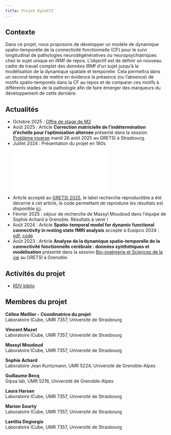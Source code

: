 ```yaml
---
title: Projet DynaSTI  
---
```

## Contexte 
Dans ce projet, nous proposons de développer un modèle de dynamique spatio-temporelle de la
connectivité fonctionnelle (CF) pour le suivi longitudinal de pathologies neurodégénératives ou neuropsychiatriques chez le sujet unique
en IRMf de repos. L’objectif est de définir un nouveau cadre de travail complet des données IRMf d’un sujet
jusqu’à la modélisation de la dynamique spatiale et temporelle. Cela permettra dans un second temps de
mettre en évidence la présence (ou l’absence) de motifs spatio-temporels dans la CF au repos et de
comparer ces motifs à différents stades de la pathologie afin de faire émerger des marqueurs du
développement de cette dernière.

## Actualités 
* Octobre 2025 : [Offre de stage de M2](Stage_dCF.pdf)
* Août 2025 : Article **Correction matricielle de l’indétermination d’échelle pour l’optimisation alternée** présenté dans la session [Problème inverse](https://gretsi.fr/colloque2025/programme/) mardi 26 août 2025 au GRETSI à Strasbourg. 
* Juillet 2024 : Présentation du projet en 180s
   ![Cliquer ici pour voir l'image](MEILLIER_Celine.pdf "Slide de présentation")
* Article accepté au [GRETSI 2025]([https://gretsi.fr/colloque2025/](https://gretsi.fr/data/colloque/pdf/2025_moudoud1416.pdf)), le label recherche reproductible a été décerné à cet article, le code permettant de reproduire les résultats est disponible [ici](https://github.com/massylmoudoud/DynaSTI_Gretsi2025).
* Février 2025 : séjour de recherche de Massyl Moudoud dans l'équipe de Sophie Achard à Grenoble. Résultats à venir ! 
* Août 2024 : Article **Spatio-temporal model for dynamic functional connectivity in resting state fMRI analysis** accepté à Eusipco 2024 : [pdf](https://eurasip.org/Proceedings/Eusipco/Eusipco2024/pdfs/0000787.pdf), [code](https://github.com/massylmoudoud/DynaSTI_Eusipco2024) 
* Août 2023 : Article **Analyse de la dynamique spatio-temporelle de la connectivité fonctionnelle cérébrale : données synthétiques et modélisation** présenté dans la session [Bio-ingénierie et Sciences de la vie](https://gretsi.fr/data/colloque/pdf/2023_meillier1268.pdf) au GRETSI à Grenoble.

## Activités du projet 
* [RDV biblio](biblio.md)


## Membres du projet


__Céline Meillier - Coordinatrice du projet__  
Laboratoire ICube, UMR 7357, Université de Strasbourg 

__Vincent Mazet__  
Laboratoire ICube, UMR 7357, Université de Strasbourg 

__Massyl Moudoud__  
Laboratoire ICube, UMR 7357, Université de Strasbourg

__Sophie Achard__   
Laboratoire Jean Kuntzmann, UMR 5224, Université de Grenoble-Alpes

__Guillaume Becq__  
Gipsa lab, UMR 5216, Université de Grenoble-Alpes

__Laura Harsan__   
Laboratoire ICube, UMR 7357, Université de Strasbourg 

__Marion Sourty__  
Laboratoire ICube, UMR 7357, Université de Strasbourg 

__Laetitia Degiorgis__  
Laboratoire ICube, UMR 7357, Université de Strasbourg 


